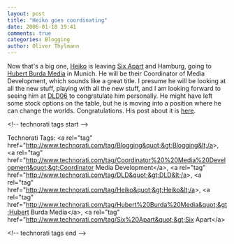 ```yaml
---
layout: post
title: "Heiko goes coordinating"
date: 2006-01-18 19:41
comments: true
categories: Blogging
author: Oliver Thylmann
---
```







Now that's a big one, [Heiko](http://www.hebig.com/) is leaving [Six Apart](http://www.sixapart.com/) and Hamburg, going to [Hubert Burda Media](http://www.hubert-burda-media.com/) in Munich. He will be their Coordinator of Media Development, which sounds like a great title. I presume he will be looking at all the new stuff, playing with all the new stuff, and I am looking forward to seeing him at [DLD06](http://www.dld06.com/) to congratulate him personally. He might have left some stock options on the table, but he is moving into a position where he can change the worlds. Congratulations. His post about it is [here](http://www.hebig.com/archives/003609.shtml).

&lt;!-- technorati tags start --&gt;

Technorati Tags: &lt;a rel=&quot;tag&quot; href=&quot;http://www.technorati.com/tag/Blogging&quot;&gt;Blogging&lt;/a&gt;, &lt;a rel=&quot;tag&quot; href=&quot;http://www.technorati.com/tag/Coordinator%20%20Media%20Development&quot;&gt;Coordinator  Media Development&lt;/a&gt;, &lt;a rel=&quot;tag&quot; href=&quot;http://www.technorati.com/tag/DLD&quot;&gt;DLD&lt;/a&gt;, &lt;a rel=&quot;tag&quot; href=&quot;http://www.technorati.com/tag/Heiko&quot;&gt;Heiko&lt;/a&gt;, &lt;a rel=&quot;tag&quot; href=&quot;http://www.technorati.com/tag/Hubert%20Burda%20Media&quot;&gt;Hubert Burda Media&lt;/a&gt;, &lt;a rel=&quot;tag&quot; href=&quot;http://www.technorati.com/tag/Six%20Apart&quot;&gt;Six Apart&lt;/a&gt;

&lt;!-- technorati tags end --&gt;


